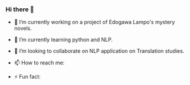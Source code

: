 ### Hi there 👋

- 🔭 I’m currently working on a project of Edogawa Lampo's mystery novels.
- 🌱 I’m currently learning python and NLP.
- 👯 I’m looking to collaborate on NLP application on Translation studies.

- 📫 How to reach me: 
- ⚡ Fun fact: 

